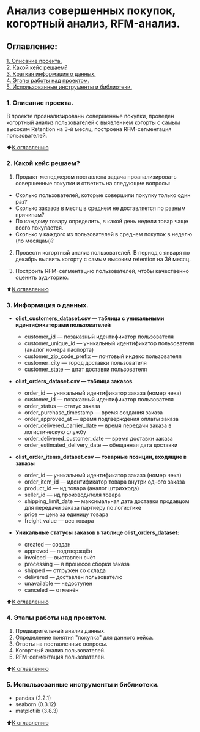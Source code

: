 # Анализ совершенных покупок, когортный анализ, RFM-анализ.

## Оглавление:

[1. Описание проекта.](#1-описание-проекта)<br>
[2. Какой кейс решаем?](#2-какой-кейс-решаем)<br>
[3. Краткая информация о данных.](#3-краткая-информация-о-данных)<br>
[4. Этапы работы над проектом.](#4-этапы-работы-над-проектом)<br>
[5. Использованные инструменты и библиотеки.](#5-использованные-инструменты-и-библиотеки)<br>


### 1. Описание проекта.

В проекте проанализированы совершенные покупки, проведен когортный анализ пользователей с выявлением когорты с самым высоким Retention на 3-й месяц, построена RFM-сегментация пользователей.<br> 

⬆️[К оглавлению](#оглавление)

### 2. Какой кейс решаем?

1. Продакт-менеджером поставлена задача проанализировать совершенные покупки и ответить на следующие вопросы:

* Сколько пользователей, которые совершили покупку только один раз? 
* Сколько заказов в месяц в среднем не доставляется по разным причинам? 
* По каждому товару определить, в какой день недели товар чаще всего покупается.
* Сколько у каждого из пользователей в среднем покупок в неделю (по месяцам)? 

2. Провести когортный анализ пользователей. В период с января по декабрь выявить когорту с самым высоким retention на 3й месяц. 

3. Построить RFM-сегментацию пользователей, чтобы качественно оценить аудиторию.<br>

⬆️[К оглавлению](#оглавление)

### 3. Информация о данных.

* **olist_customers_dataset.csv — таблица с уникальными идентификаторами пользователей**
    * customer_id — позаказный идентификатор пользователя
    * customer_unique_id —  уникальный идентификатор пользователя  (аналог номера паспорта)
    * customer_zip_code_prefix —  почтовый индекс пользователя
    * customer_city —  город доставки пользователя
    * customer_state —  штат доставки пользователя

* **olist_orders_dataset.csv —  таблица заказов**
    * order_id —  уникальный идентификатор заказа (номер чека)
    * customer_id —  позаказный идентификатор пользователя
    * order_status —  статус заказа
    * order_purchase_timestamp —  время создания заказа
    * order_approved_at —  время подтверждения оплаты заказа
    * order_delivered_carrier_date —  время передачи заказа в логистическую службу
    * order_delivered_customer_date —  время доставки заказа
    * order_estimated_delivery_date —  обещанная дата доставки

* **olist_order_items_dataset.csv —  товарные позиции, входящие в заказы**
    * order_id —  уникальный идентификатор заказа (номер чека)
    * order_item_id —  идентификатор товара внутри одного заказа
    * product_id —  ид товара (аналог штрихкода)
    * seller_id — ид производителя товара
    * shipping_limit_date —  максимальная дата доставки продавцом для передачи заказа партнеру по логистике
    * price —  цена за единицу товара
    * freight_value —  вес товара

* **Уникальные статусы заказов в таблице olist_orders_dataset:**  
    * created —  создан
    * approved —  подтверждён
    * invoiced —  выставлен счёт
    * processing —  в процессе сборки заказа
    * shipped —  отгружен со склада
    * delivered —  доставлен пользователю
    * unavailable —  недоступен
    * canceled —  отменён

⬆️[К оглавлению](#оглавление)

### 4. Этапы работы над проектом.
1. Предварительный анализ данных.
2. Определение понятия "покупка" для данного кейса.
3. Ответы на поставленные вопросы.
4. Когортный анализ пользователей.
5. RFM-сегментация пользователей. <br>

⬆️[К оглавлению](#оглавление)

### 5. Использованные инструменты и библиотеки.
* pandas (2.2.1)<br>
* seaborn (0.3.12)<br>
* matplotlib (3.8.3)

⬆️[К оглавлению](#оглавление)